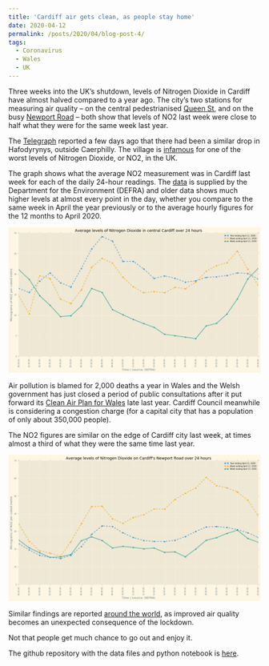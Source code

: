 ```yaml
---
title: 'Cardiff air gets clean, as people stay home'
date: 2020-04-12
permalink: /posts/2020/04/blog-post-4/
tags:
  - Coronavirus
  - Wales
  - UK
---
```



Three weeks into the UK’s shutdown, levels of Nitrogen Dioxide in Cardiff have almost halved compared to a year ago. The city’s two stations for measuring air quality – on the central pedestrianised [Queen St](https://www.google.com/maps/place/51%C2%B028'54.4%22N+3%C2%B010'34.5%22W/@51.48178,-3.17625,17z/data=!3m1!4b1!4m5!3m4!1s0x0:0x0!8m2!3d51.48178!4d-3.17625), and on the busy [Newport Road](https://www.google.com/maps/place/51%C2%B029'27.5%22N+3%C2%B009'08.3%22W/@51.49096,-3.152305,17z/data=!3m1!4b1!4m5!3m4!1s0x0:0x0!8m2!3d51.49096!4d-3.152305) – both show that levels of NO2 last week were close to half what they were for the same week last year.

The [Telegraph](https://www.telegraph.co.uk/news/2020/04/10/air-pollution-drops-drastically-across-uk-annual-global-carbon/) reported a few days ago that there had been a similar drop in Hafodyrynys, outside Caerphilly. The village is [infamous](https://www.bbc.co.uk/news/uk-wales-48694087) for one of the worst levels of Nitrogen Dioxide, or NO2, in the UK.

The graph shows what the average NO2 measurement was in Cardiff last week for each of the daily 24-hour readings. The [data](https://uk-air.defra.gov.uk/) is supplied by the Department for the Environment (DEFRA) and older data shows much higher levels at almost every point in the day, whether you compare to the same week in April the year previously or to the average hourly figures for the 12 months to April 2020.

![pollution measure in central Cardiff](/images/no2_cardiff.png)

Air pollution is blamed for 2,000 deaths a year in Wales and the Welsh government has just closed a period of public consultations after it put forward its [Clean Air Plan for Wales](https://gov.wales/clean-air-plan-wales) late last year. Cardiff Council meanwhile is considering a congestion charge (for a capital city that has a population of only about 350,000 people). 

The NO2 figures are similar on the edge of Cardiff city last week, at times almost a third of what they were the same time last year. 

![pollution measure on the Newport Road](/images/nr_no2.png)

Similar findings are reported [around the world](https://www.theguardian.com/environment/2020/apr/11/positively-alpine-disbelief-air-pollution-falls-lockdown-coronavirus), as improved air quality becomes an unexpected consequence of the lockdown. 

Not that people get much chance to go out and enjoy it. 



The github repository with the data files and python notebook is [here](https://github.com/aodhanlutetiae/covid).





